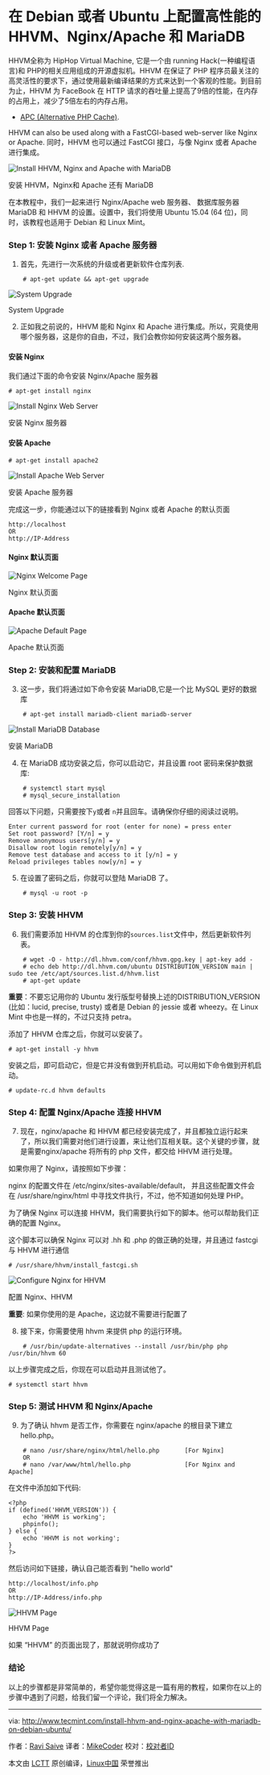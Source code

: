 在 Debian 或者 Ubuntu 上配置高性能的 HHVM、Nginx/Apache 和 MariaDB
================================================================================
HHVM全称为 HipHop Virtual Machine, 它是一个由 running Hack(一种编程语言)和 PHP的相关应用组成的开源虚拟机。HHVM 在保证了 PHP 程序员最关注的高灵活性的要求下，通过使用最新编译结果的方式来达到一个客观的性能。到目前为止，HHVM 为 FaceBook 在 HTTP 请求的吞吐量上提高了9倍的性能，在内存的占用上，减少了5倍左右的内存占用。

+ [APC (Alternative PHP Cache)][1].

HHVM can also be used along with a FastCGI-based web-server like Nginx or Apache.
同时，HHVM 也可以通过 FastCGI 接口，与像 Nginx 或者 Apache 进行集成。

![Install HHVM, Nginx and Apache with MariaDB](http://www.tecmint.com/wp-content/uploads/2015/08/Install-HHVM-Nginx-Apache-MariaDB.png)

安装 HHVM，Nginx和 Apache 还有 MariaDB

在本教程中，我们一起来进行 Nginx/Apache web 服务器、 数据库服务器 MariaDB 和 HHVM  的设置。设置中，我们将使用 Ubuntu 15.04 (64 位)，同时，该教程也适用于 Debian 和 Linux Mint。

### Step 1: 安装 Nginx 或者 Apache 服务器 ###

1. 首先，先进行一次系统的升级或者更新软件仓库列表.
```
    # apt-get update && apt-get upgrade
```
![System Upgrade](http://www.tecmint.com/wp-content/uploads/2015/08/System-Upgrade.png)

System Upgrade

2. 正如我之前说的，HHVM 能和 Nginx 和 Apache 进行集成。所以，究竟使用哪个服务器，这是你的自由，不过，我们会教你如何安装这两个服务器。

#### 安装 Nginx ####

我们通过下面的命令安装 Nginx/Apache 服务器

    # apt-get install nginx

![Install Nginx Web Server](http://www.tecmint.com/wp-content/uploads/2015/08/Install-Nginx-Web-Server.png)

安装 Nginx 服务器

#### 安装 Apache ####

    # apt-get install apache2

![Install Apache Web Server](http://www.tecmint.com/wp-content/uploads/2015/08/Install-Apache-Web-Server.png)

安装 Apache 服务器

完成这一步，你能通过以下的链接看到 Nginx 或者 Apache 的默认页面

    http://localhost
    OR
    http://IP-Address

#### Nginx 默认页面 ####

![Nginx Welcome Page](http://www.tecmint.com/wp-content/uploads/2015/08/Nginx-Welcome-Page.png)

Nginx 默认页面

#### Apache 默认页面 ####

![Apache Default Page](http://www.tecmint.com/wp-content/uploads/2015/08/Apache-Default-Page.png)

Apache 默认页面

### Step 2: 安装和配置 MariaDB ###

3. 这一步，我们将通过如下命令安装 MariaDB,它是一个比 MySQL 更好的数据库
```
    # apt-get install mariadb-client mariadb-server
```
![Install MariaDB Database](http://www.tecmint.com/wp-content/uploads/2015/08/Install-MariaDB-Database.png)

安装 MariaDB

4. 在 MariaDB 成功安装之后，你可以启动它，并且设置 root 密码来保护数据库:

```
    # systemctl start mysql
    # mysql_secure_installation
```

回答以下问题，只需要按下`y`或者 `n`并且回车。请确保你仔细的阅读过说明。

    Enter current password for root (enter for none) = press enter
    Set root password? [Y/n] = y
    Remove anonymous users[y/n] = y
    Disallow root login remotely[y/n] = y
    Remove test database and access to it [y/n] = y
    Reload privileges tables now[y/n] = y

5. 在设置了密码之后，你就可以登陆 MariaDB 了。

```
    # mysql -u root -p
```

### Step 3: 安装 HHVM ###

6. 我们需要添加 HHVM 的仓库到你的`sources.list`文件中，然后更新软件列表。
```
    # wget -O - http://dl.hhvm.com/conf/hhvm.gpg.key | apt-key add -
    # echo deb http://dl.hhvm.com/ubuntu DISTRIBUTION_VERSION main | sudo tee /etc/apt/sources.list.d/hhvm.list
    # apt-get update
```
**重要**：不要忘记用你的 Ubuntu 发行版型号替换上述的DISTRIBUTION_VERSION (比如：lucid, precise, trusty) 或者是 Debian 的 jessie 或者 wheezy。在 Linux Mint 中也是一样的，不过只支持 petra。

添加了 HHVM 仓库之后，你就可以安装了。

    # apt-get install -y hhvm

安装之后，即可启动它，但是它并没有做到开机启动。可以用如下命令做到开机启动。

    # update-rc.d hhvm defaults

### Step 4: 配置 Nginx/Apache 连接 HHVM ###

7. 现在，nginx/apache 和 HHVM 都已经安装完成了，并且都独立运行起来了，所以我们需要对他们进行设置，来让他们互相关联。这个关键的步骤，就是需要nginx/apache 将所有的 php 文件，都交给 HHVM 进行处理。

如果你用了 Nginx，请按照如下步骤：

nginx 的配置文件在 /etc/nginx/sites-available/default， 并且这些配置文件会在 /usr/share/nginx/html 中寻找文件执行，不过，他不知道如何处理 PHP。

为了确保 Nginx 可以连接 HHVM，我们需要执行如下的脚本。他可以帮助我们正确的配置 Nginx。

这个脚本可以确保 Nginx 可以对 .hh 和 .php 的做正确的处理，并且通过 fastcgi 与 HHVM 进行通信

    # /usr/share/hhvm/install_fastcgi.sh

![Configure Nginx for HHVM](http://www.tecmint.com/wp-content/uploads/2015/08/Configure-Nginx-for-HHVM.png)

配置 Nginx、HHVM

**重要**: 如果你使用的是 Apache，这边就不需要进行配置了

8. 接下来，你需要使用 hhvm 来提供 php 的运行环境。
```
    # /usr/bin/update-alternatives --install /usr/bin/php php /usr/bin/hhvm 60
```
以上步骤完成之后，你现在可以启动并且测试他了。

    # systemctl start hhvm

### Step 5: 测试 HHVM 和 Nginx/Apache ###

9. 为了确认 hhvm 是否工作，你需要在 nginx/apache 的根目录下建立 hello.php。
```
    # nano /usr/share/nginx/html/hello.php       [For Nginx]
    OR
    # nano /var/www/html/hello.php               [For Nginx and Apache]
```
在文件中添加如下代码:

    <?php
    if (defined('HHVM_VERSION')) {
        echo 'HHVM is working';
        phpinfo();
    } else {
        echo 'HHVM is not working';
    }
    ?>

然后访问如下链接，确认自己能否看到 "hello world"

    http://localhost/info.php
    OR
    http://IP-Address/info.php

![HHVM Page](http://www.tecmint.com/wp-content/uploads/2015/08/HHVM-Page.png)

HHVM Page

如果 “HHVM” 的页面出现了，那就说明你成功了

### 结论 ###

以上的步骤都是非常简单的，希望你能觉得这是一篇有用的教程，如果你在以上的步骤中遇到了问题，给我们留一个评论，我们将全力解决。

--------------------------------------------------------------------------------

via: http://www.tecmint.com/install-hhvm-and-nginx-apache-with-mariadb-on-debian-ubuntu/

作者：[Ravi Saive][a]
译者：[MikeCoder](https://github.com/MikeCoder)
校对：[校对者ID](https://github.com/校对者ID)

本文由 [LCTT](https://github.com/LCTT/TranslateProject) 原创编译，[Linux中国](https://linux.cn/) 荣誉推出

[a]:http://www.tecmint.com/author/admin/
[1]:http://www.tecmint.com/install-apc-alternative-php-cache-in-rhel-centos-fedora/
